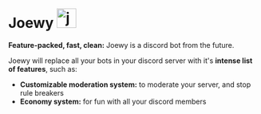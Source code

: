 # Joewy <img src="https://i.imgur.com/1NNM5e6.png" alt= "joewy pfp" width="39" height="39" />

**Feature-packed, fast, clean:** Joewy is a discord bot from the future.

Joewy will replace all your bots in your discord server with it's **intense list of features**, such as:

- **Customizable moderation system:** to moderate your server, and stop rule breakers
- **Economy system:** for fun with all your discord members
